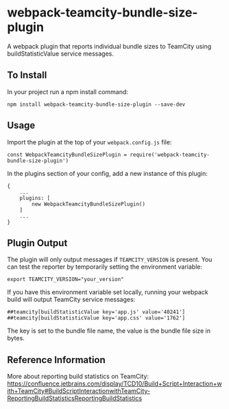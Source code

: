 # webpack-teamcity-bundle-size-plugin #

A webpack plugin that reports individual bundle sizes to TeamCity using buildStatisticValue service messages.

## To Install

In your project run a npm install command:

``` npm install webpack-teamcity-bundle-size-plugin --save-dev ```

## Usage

Import the plugin at the top of your `webpack.config.js` file:

``` const WebpackTeamcityBundleSizePlugin = require('webpack-teamcity-bundle-size-plugin') ```  

In the plugins section of your config, add a new instance of this plugin:

```
{
    ...
    plugins: [
        new WebpackTeamcityBundleSizePlugin()
    ]
    ...
}
```

## Plugin Output

The plugin will only output messages if `TEAMCITY_VERSION` is present.  You can test the reporter by temporarily setting the environment variable:

`export TEAMCITY_VERSION="your_version"`

If you have this environment variable set locally, running your webpack build will output TeamCity service messages:

```
##teamcity[buildStatisticValue key='app.js' value='40241']
##teamcity[buildStatisticValue key='app.css' value='1762']
```

The key is set to the bundle file name, the value is the bundle file size in bytes.

## Reference Information

More about reporting build statistics on TeamCity: 
https://confluence.jetbrains.com/display/TCD10/Build+Script+Interaction+with+TeamCity#BuildScriptInteractionwithTeamCity-ReportingBuildStatisticsReportingBuildStatistics
